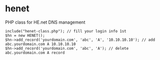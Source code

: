 # henet
PHP class for HE.net DNS management

    include("henet-class.php"); // fill your login info 1st  
    $hn = new HENET();  
    $hn->add_record('yourdomain.com', 'abc', 'A', '10.10.10.10'); // add abc.yourdomain.com A 10.10.10.10  
    $hn->add_record('yourdomain.com', 'abc', 'A'); // delete abc.yourdomain.com A record
